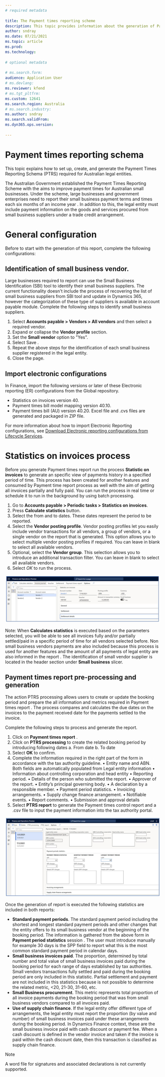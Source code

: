 ```yaml
---
# required metadata

title: The Payment times reporting scheme
description: This topic provides information about the generation of Payment time reporting scheme for Australia. The PTRS is a report that large legal entities submit to the Australian tax authority to report on their payment terms and practices to small business suppliers
author: sndray
ms.date: 07/21/2021
ms.topic: article
ms.prod: 
ms.technology: 

# optional metadata

# ms.search.form: 
audience: Application User
# ms.devlang: 
ms.reviewer: kfend
# ms.tgt_pltfrm: 
ms.custom: 12641
ms.search.region: Australia
# ms.search.industry: 
ms.author: sndray
ms.search.validFrom: 
ms.dyn365.ops.version:

---
```


# Payment times reporting schema

This topic explains how to set up, create, and generate the Payment Times Reporting Schema (PTRS) required for Australian legal entities.

The Australian Government established the Payment Times Reporting Scheme with the aims to improve payment times for Australian small businesses. Under the scheme, large businesses and government enterprises need to report their small business payment terms and times each six months of an income year . In addition to this, the legal entity must include payment information on the goods and services procured from small business suppliers under a trade credit arrangement.

# General configuration
Before to start with the generation of this report, complete the following configurations:

## Identification of small business vendor. 
Large businesses required to report can use the Small Business Identification (SBI) tool to identify their small business suppliers. The current functionality doesn't include the process of recovering the list of small business suppliers from SBI tool and update in Dynamics 365, however the categorization of these type of suppliers is available in account payable module. Complete the following steps to identify small business suppliers.

1. Select **Accounts payable > Vendors > All vendors**  and then select a required vendor.
2. Expand or collapse the **Vendor profile** section.
3. Set the **Small vendor** option to  "Yes".
4. Select Save .
5. Repeat the above steps for the identification of each small business supplier registered in the legal entity.
6. Close the page.

## Import electronic configurations

In Finance, import the following versions or later of these Electronic reporting (ER) configurations from the Global repository. 

- Statistics on invoices version 40.
- Payment times bill model mapping version 40.10.
- Payment times bill (AU) version 40.20. Excel file and .cvs files are generated and packaged in ZIP file.

For more information about how to import Electronic Reporting configurations, see [Download Electronic reporting configurations from Lifecycle Services](../../fin-ops-core/dev-itpro/analytics/download-electronic-reporting-configuration-lcs.md).

# Statistics on invoices process
Before you generate Payment times report  run the process **Statistic on invoices** to generate an specific view of payments history in a specified period of time. This process has been created for another features and consumed by Payment time report process as well with the aim of getting all invoices partially and fully paid. You can run the process in real time or schedule it to run in the background by using batch processing.

1. Go to **Accounts payable > Periodic tasks > Statistics on invoices**.
2. Press **Calculate statistics** button.
3. Select the from and to dates. These dates represent the period to be reported. 
4. Select the **Vendor posting profile**. Vendor posting profiles let you easily include vendor transactions for all vendors, a group of vendors, or a single vendor on the report that is generated. This option allows you to select multiple vendor posting profiles if required. You can leave in blank to select all available vendors.
5. Optional, select the **Vendor group**. This selection allows you to introduce an additional transaction filter. You can leave in blank to select all available vendors.
6. Select *OK* to run the process.

![Statistics on invoices form.](media/apac-aus-payment-times-reporting-01.JPG)

Note: When **Calculates statistics** is executed based on the parameters selected, you will be able to see all invoices fully and/or partially settled/paid in a specific period of time for all vendors selected before. Non small business vendors payments are also included because this process is used for another features and the amount of all payments of legal entity are also informed in the report . The identification of small vendor supplier is located in the header section under **Small business** slicer.

## Payment times report pre-processing and generation
The action PTRS processing allows users to create or update the booking period and prepare the all information and metrics required in Payment times report . The process compares and calculates the due dates on the invoices to the payment received date for the payments settled to the invoice. 

Complete the following steps to process and generate the report.
1. Click on **Payment times report** .
2. Click on **PTRS processing** to create the related booking period by introducing following dates
  a. From date
  b. To date
3. Select **OK** to confirm.
4. Complete the information required in the right part of the form  in accordance with the tax authority guideline.
		• Entity name and ABN. Both fields are automatically populated from Legal entity information
		• Information about controlling corporation and head entity
		• Reporting period.
		• Details of the person who submitted the report.
		• Approver of the report.
		• Entity’s principal governing body.
		• A declaration by a responsible member.
		• Payment period statistics.
		• Invoicing arrangements.
		• Supply change finance arrangement.
		• Notifiable events.
		• Report comments.
		• Submission and approval details
5. Select **PTRS report**  to generate the Payment times control report and a .csv file to input the payment information into the tax authority portal.

![PTRS form.](media/apac-aus-payment-times-reporting-02.JPG)

Once the generation of report is executed the following statistics are included in both reports:

- **Standard payment periods**. The standard payment period including the shortest and longest standard payment periods and other changes that the entity offers to its small business vendor at the beginning of the booking period. The information is gathered from the above form in **Payment period statistics** session . The user must introduce manually for example 30 days is the SPP  field to report  what this is the most common standard payment period in calendar days.
- **Small business invoices paid**. The proportion, determined by total number and total value of small business invoices paid during the booking period for each range of days established by tax authorities.  Small vendors transactions fully settled and paid during the booking period are only included in this statistic. Partial settlement and payment are not included in this statistics because is not possible to determine the related metric, <20, 21-30, 31-60, etc.
- **Small Business procurement**. This metric represents total proportion of all invoice payments during the booking period  that was from small business vendors compared to all invoices paid. 
- **Use of supply chain finance**. If the legal entity offer different type of arrangements, the legal entity must report the proportion (by value and number) of small business invoices paid under these arrangements during the booking period. In Dynamics Finance context, these are the small business invoice paid with cash discount or payment fee. When a cash discount is defined in the vendor invoice and taken if the invoice is paid within the cash discount date, then this transaction is classified as supply chain finance.
		
> [!NOTE]
> A word file for signatures and associated declarations is not currently supported.




